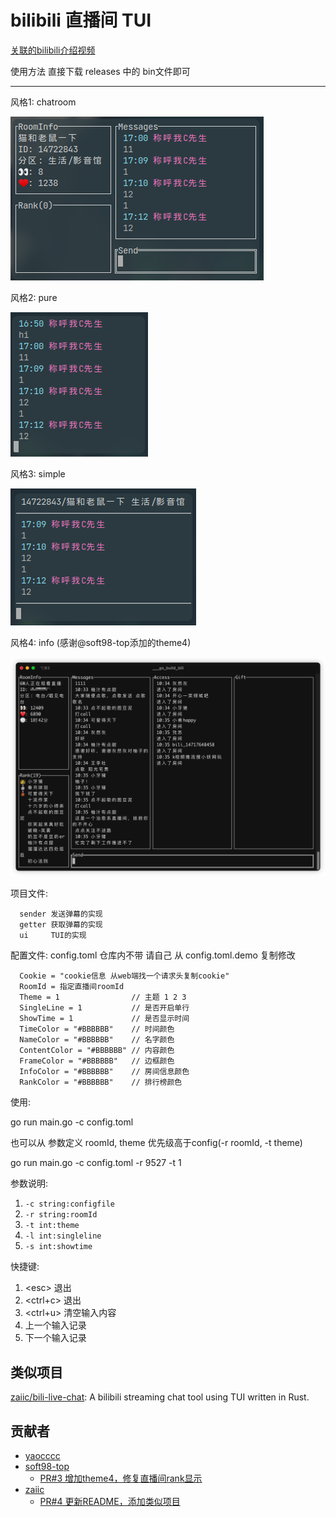 # bilibili 直播间 TUI

[关联的bilibili介绍视频](https://www.bilibili.com/video/bv1gG411G7XG)

使用方法 直接下载 releases 中的 bin文件即可

---

风格1: chatroom

![t1](./theme1.png)

风格2: pure

![t2](./theme2.png)

风格3: simple

![t3](./theme3.png)

风格4: info (感谢@soft98-top添加的theme4)

![t4](./theme4.png)

项目文件:

```plaintext
  sender 发送弹幕的实现
  getter 获取弹幕的实现
  ui     TUI的实现
```

配置文件: config.toml 仓库内不带 请自己 从 config.toml.demo 复制修改

```plaintext
  Cookie = "cookie信息 从web端找一个请求头复制cookie"
  RoomId = 指定直播间roomId
  Theme = 1                // 主题 1 2 3
  SingleLine = 1           // 是否开启单行
  ShowTime = 1             // 是否显示时间
  TimeColor = "#BBBBBB"    // 时间颜色
  NameColor = "#BBBBBB"    // 名字颜色
  ContentColor = "#BBBBBB" // 内容颜色
  FrameColor = "#BBBBBB"   // 边框颜色
  InfoColor = "#BBBBBB"    // 房间信息颜色
  RankColor = "#BBBBBB"    // 排行榜颜色
```

使用:

go run main.go -c config.toml

也可以从 参数定义 roomId, theme 优先级高于config(-r roomId, -t theme)

go run main.go -c config.toml -r 9527 -t 1

参数说明:  
  1. `-c string:configfile`
  2. `-r string:roomId`
  3. `-t int:theme`
  4. `-l int:singleline`
  5. `-s int:showtime`

快捷键:  
  1. \<esc> 退出
  2. <ctrl+c> 退出
  3. <ctrl+u> 清空输入内容
  4. <up> 上一个输入记录
  5. <down> 下一个输入记录

## 类似项目

[zaiic/bili-live-chat](https://github.com/zaiic/bili-live-chat): A bilibili streaming chat tool using TUI written in Rust. 

## 贡献者

- [yaocccc](https://github.com/yaocccc)  
- [soft98-top](https://github.com/soft98-top)
  - [PR#3 增加theme4，修复直播间rank显示](https://github.com/yaocccc/bilibili_live_tui/pull/3)  
- [zaiic](https://github.com/zaiic)
  - [PR#4 更新README，添加类似项目](https://github.com/yaocccc/bilibili_live_tui/pull/4)
